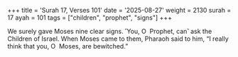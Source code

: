 +++
title = 'Surah 17, Verses 101'
date = '2025-08-27'
weight = 2130
surah = 17
ayah = 101
tags = ["children", "prophet", "signs"]
+++

We surely gave Moses nine clear signs. ˹You, O  Prophet, can˺ ask the Children of Israel. When Moses came to them, Pharaoh said to him, “I really think that you, O  Moses, are bewitched.”